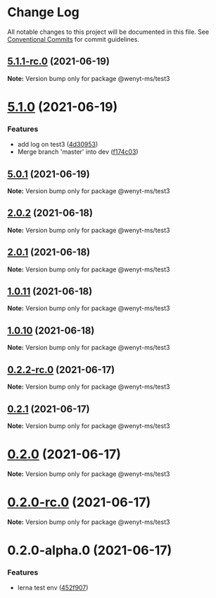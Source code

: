 # Change Log

All notable changes to this project will be documented in this file.
See [Conventional Commits](https://conventionalcommits.org) for commit guidelines.

## [5.1.1-rc.0](https://github.com/wenytang-ms-123/testavc/compare/@wenyt-ms/test3@5.1.0...@wenyt-ms/test3@5.1.1-rc.0) (2021-06-19)

**Note:** Version bump only for package @wenyt-ms/test3





# [5.1.0](https://github.com/wenytang-ms-123/testavc/compare/@wenyt-ms/test3@5.0.1...@wenyt-ms/test3@5.1.0) (2021-06-19)


### Features

* add log on test3 ([4d30953](https://github.com/wenytang-ms-123/testavc/commit/4d30953c0baf718826779f1b6efb88bcf83f1887))
* Merge branch 'master' into dev ([f174c03](https://github.com/wenytang-ms-123/testavc/commit/f174c038891a1bdf29fe0dcb9f259a2253eb0563))





## [5.0.1](https://github.com/wenytang-ms-123/testavc/compare/@wenyt-ms/test3@2.0.2...@wenyt-ms/test3@5.0.1) (2021-06-19)

**Note:** Version bump only for package @wenyt-ms/test3





## [2.0.2](https://github.com/wenytang-ms-123/testavc/compare/@wenyt-ms/test3@2.0.1...@wenyt-ms/test3@2.0.2) (2021-06-18)

**Note:** Version bump only for package @wenyt-ms/test3





## [2.0.1](https://github.com/wenytang-ms-123/testavc/compare/@wenyt-ms/test3@1.0.11...@wenyt-ms/test3@2.0.1) (2021-06-18)

**Note:** Version bump only for package @wenyt-ms/test3





## [1.0.11](https://github.com/wenytang-ms-123/testavc/compare/@wenyt-ms/test3@1.0.10...@wenyt-ms/test3@1.0.11) (2021-06-18)

**Note:** Version bump only for package @wenyt-ms/test3





## [1.0.10](https://github.com/wenytang-ms-123/testavc/compare/@wenyt-ms/test3@0.2.2-rc.0...@wenyt-ms/test3@1.0.10) (2021-06-18)

**Note:** Version bump only for package @wenyt-ms/test3





## [0.2.2-rc.0](https://github.com/wenytang-ms-123/testavc/compare/@wenyt-ms/test3@0.2.1...@wenyt-ms/test3@0.2.2-rc.0) (2021-06-17)

**Note:** Version bump only for package @wenyt-ms/test3





## [0.2.1](https://github.com/wenytang-ms-123/testavc/compare/@wenyt-ms/test3@0.2.0...@wenyt-ms/test3@0.2.1) (2021-06-17)

**Note:** Version bump only for package @wenyt-ms/test3





# [0.2.0](https://github.com/wenytang-ms-123/testavc/compare/@wenyt-ms/test3@0.2.0-rc.0...@wenyt-ms/test3@0.2.0) (2021-06-17)

**Note:** Version bump only for package @wenyt-ms/test3





# [0.2.0-rc.0](https://github.com/wenytang-ms-123/testavc/compare/@wenyt-ms/test3@0.2.0-alpha.0...@wenyt-ms/test3@0.2.0-rc.0) (2021-06-17)

**Note:** Version bump only for package @wenyt-ms/test3





# 0.2.0-alpha.0 (2021-06-17)


### Features

* lerna test env ([452f907](https://github.com/wenytang-ms-123/testavc/commit/452f907e62e0ec921a9b94fdeafb461d1156b0cc))
